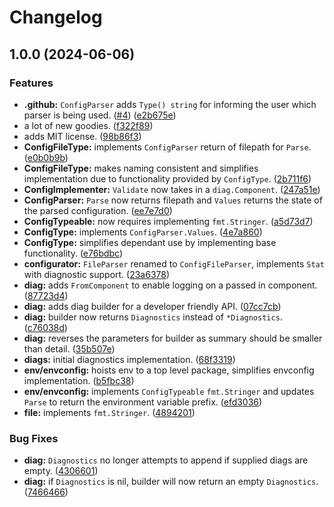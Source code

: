# Changelog

## 1.0.0 (2024-06-06)


### Features

* **.github:** `ConfigParser` adds `Type() string` for informing the user which parser is being used. ([#4](https://github.com/matthewhartstonge/configurator/issues/4)) ([e2b675e](https://github.com/matthewhartstonge/configurator/commit/e2b675ef25130b11443593444faf8eed0f667935))
* a lot of new goodies. ([f322f89](https://github.com/matthewhartstonge/configurator/commit/f322f898aabe3752710ce69b58032b4e58f5fe66))
* adds MIT license. ([98b86f3](https://github.com/matthewhartstonge/configurator/commit/98b86f3465af26e1150b5f70f4eae67c9d43fd67))
* **ConfigFileType:** implements `ConfigParser` return of filepath for `Parse`. ([e0b0b9b](https://github.com/matthewhartstonge/configurator/commit/e0b0b9b9ce02f62cc2d0450440b01726e3b709c9))
* **ConfigFileType:** makes naming consistent and simplifies implementation due to functionality provided by `ConfigType`. ([2b711f6](https://github.com/matthewhartstonge/configurator/commit/2b711f6b90653bfcfab0c03b9cee5c940b875d42))
* **ConfigImplementer:** `Validate` now takes in a `diag.Component`. ([247a51e](https://github.com/matthewhartstonge/configurator/commit/247a51e39bc17468c4b2b2c9493f0c3af8a9ef40))
* **ConfigParser:** `Parse` now returns filepath and `Values` returns the state of the parsed configuration. ([ee7e7d0](https://github.com/matthewhartstonge/configurator/commit/ee7e7d07ed539b9a0cb6188d6a043a1169d9d463))
* **ConfigTypeable:** now requires implementing `fmt.Stringer`. ([a5d73d7](https://github.com/matthewhartstonge/configurator/commit/a5d73d79671dd72f9f909a6f915a4c0e679d2e37))
* **ConfigType:** implements `ConfigParser.Values`. ([4e7a860](https://github.com/matthewhartstonge/configurator/commit/4e7a860bd88634d82a15d5c67f54079e54067194))
* **ConfigType:** simplifies dependant use by implementing base functionality. ([e76bdbc](https://github.com/matthewhartstonge/configurator/commit/e76bdbc51677440d396fb3b08db3cbac96cc4fd2))
* **configurator:** `FileParser` renamed to `ConfigFileParser`, implements `Stat` with diagnostic support. ([23a6378](https://github.com/matthewhartstonge/configurator/commit/23a6378a03ad7599bbfa2dffad15c69be330d42c))
* **diag:** adds `FromComponent` to enable logging on a passed in component. ([87723d4](https://github.com/matthewhartstonge/configurator/commit/87723d495a84e29be28c6f8828812678ecae7f1d))
* **diag:** adds diag builder for a developer friendly API. ([07cc7cb](https://github.com/matthewhartstonge/configurator/commit/07cc7cb68e94e2917db383e858b97c7482a71dea))
* **diag:** builder now returns `Diagnostics` instead of `*Diagnostics`. ([c76038d](https://github.com/matthewhartstonge/configurator/commit/c76038d5801d12e68a27584a10eab4dcd2377b9b))
* **diag:** reverses the parameters for builder as summary should be smaller than detail. ([35b507e](https://github.com/matthewhartstonge/configurator/commit/35b507e80b43e8827b8010a380e2e4243046f753))
* **diags:** initial diagnostics implementation. ([68f3319](https://github.com/matthewhartstonge/configurator/commit/68f33196de8f2cd473aad21ff025fbdcf851083d))
* **env/envconfig:** hoists env to a top level package, simplifies envconfig implementation. ([b5fbc38](https://github.com/matthewhartstonge/configurator/commit/b5fbc381adc0f75580b8e7d9246dc2a1cd3d4582))
* **env/envconfig:** implements `ConfigTypeable` `fmt.Stringer` and updates `Parse` to return the environment variable prefix. ([efd3036](https://github.com/matthewhartstonge/configurator/commit/efd3036117a3f7ca7a041aa8dce70090cc41db62))
* **file:** implements `fmt.Stringer`. ([4894201](https://github.com/matthewhartstonge/configurator/commit/4894201ae7ea118252510bb73d443ed5ff65b947))


### Bug Fixes

* **diag:** `Diagnostics` no longer attempts to append if supplied diags are empty. ([4306601](https://github.com/matthewhartstonge/configurator/commit/430660145717b578036e594bc430ac71699e85bc))
* **diag:** if `Diagnostics` is nil, builder will now return an empty `Diagnostics`. ([7466466](https://github.com/matthewhartstonge/configurator/commit/7466466cca5821ccd00b346a29aa3977bf2ce0bb))
